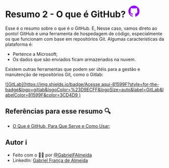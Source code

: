 # Resumo 2 - O que é GitHub? <img alt="GitHub" src="./../assets/imagens/github.png" width="40" height="40">

Esse é o resumo sobre o que é o GitHub. E, Nesse caso, vamos direto ao ponto! GitHub é uma ferramenta de hospedagem de código, especialmente os que funcionam com base em repositórios Git.
Algumas características da plataforma é:
- Pertence a Microsoft;
- Os dados que são enviados ficam armazenados na nuvem.

Existem outras ferramentas que podem ser útéis para a gestão e manutenção de repositórios Git, como o Gitlab:

[![GitLab](https://img.shields.io/badge/Acesse aqui-81599F?style=for-the-badge&logo=gitlab&logoColor=%23D9ECFF&logoSize=auto&label=GitLab&labelColor=81599F&color=3CD4D9
)](https://about.gitlab.com/)

## Referências para esse resumo 🔍

- [O Que é GitHub, Para Que Serve e Como Usar](https://www.hostinger.com.br/tutoriais/o-que-github);

## Autor ℹ️

- Feito com o 🫶🏻 por [@GabrielFAlmeida](https://github.com/GabrielFAlmeida)
- LinkedIn: [Gabriel França de Almeida](https://www.linkedin.com/in/gabriel-frnca/)

